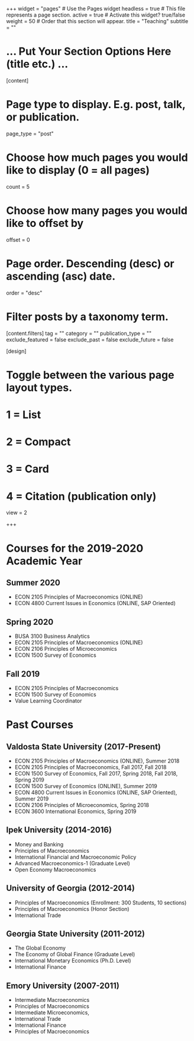 +++
widget = "pages"  # Use the Pages widget
headless = true  # This file represents a page section.
active = true  # Activate this widget? true/false
weight = 50  # Order that this section will appear.
title = "Teaching"
subtitle = ""
# ... Put Your Section Options Here (title etc.) ...

[content]
  # Page type to display. E.g. post, talk, or publication.
  page_type = "post"
  
  # Choose how much pages you would like to display (0 = all pages)
  count = 5
  
  # Choose how many pages you would like to offset by
  offset = 0

  # Page order. Descending (desc) or ascending (asc) date.
  order = "desc"

  # Filter posts by a taxonomy term.
  [content.filters]
    tag = ""
    category = ""
    publication_type = ""
    exclude_featured = false
    exclude_past = false
    exclude_future = false
    
[design]
  # Toggle between the various page layout types.
  #   1 = List
  #   2 = Compact
  #   3 = Card
  #   4 = Citation (publication only)
  view = 2



+++




# Courses for the 2019-2020 Academic Year

## Summer 2020

* ECON 2105 Principles of Macroeconomics (ONLINE)
* ECON 4800 Current Issues in Economics (ONLINE, SAP Oriented)

## Spring 2020

* BUSA 3100 Business Analytics
* ECON 2105 Principles of Macroeconomics (ONLINE)
* ECON 2106 Principles of Microeconomics 
* ECON 1500 Survey of Economics

## Fall 2019

* ECON 2105 Principles of Macroeconomics
* ECON 1500 Survey of Economics
* Value Learning Coordinator

# Past Courses

## Valdosta State University (2017-Present)

* ECON 2105 Principles of Macroeconomics (ONLINE), Summer 2018
* ECON 2105 Principles of Macroeconomics, Fall 2017, Fall 2018
* ECON 1500 Survey of Economics, Fall 2017, Spring 2018, Fall 2018, Spring 2019
* ECON 1500 Survey of Economics (ONLINE),  Summer 2019
* ECON 4800 Current Issues in Economics (ONLINE, SAP Oriented), Summer 2019
* ECON 2106 Principles of Microeconomics, Spring 2018
* ECON 3600 International Economics, Spring 2019

## Ipek University (2014-2016)

* Money and Banking
* Principles of Macroeconomics
* International Financial and Macroeconomic Policy
* Advanced Macroeconomics-1 (Graduate Level)
* Open Economy Macroeconomics

## University of Georgia (2012-2014)
* Principles of Macroeconomics (Enrollment: 300 Students, 10 sections)
* Principles of Macroeconomics (Honor Section)
* International Trade

## Georgia State University (2011-2012)
* The Global Economy
* The Economy of Global Finance (Graduate Level)
* International Monetary Economics (Ph.D. Level)
* International Finance

## Emory University (2007-2011)
* Intermediate Macroeconomics
* Principles of Macroeconomics
* Intermediate Microeconomics,  
* International Trade
* International Finance
* Principles of Macroeconomics


